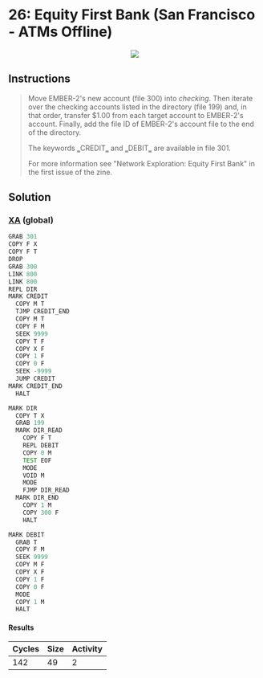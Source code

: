 # 26: Equity First Bank (San Francisco - ATMs Offline)

<div align="center"><img src="EXAPUNKS - Equity First Bank (142, 49, 2, 2024-06-23-17-26-46).mp4" /></div>

## Instructions
> ﻿Move EMBER-2's new account (file 300) into *checking*. Then iterate over the checking accounts listed in the directory (file 199) and, in that order, transfer $1.00 from each target account to EMBER-2's account. Finally, add the file ID of EMBER-2's account file to the end of the directory.
> 
> The keywords ‗CREDIT‗ and ‗DEBIT‗ are available in file 301.
> 
> For more information see "Network Exploration: Equity First Bank" in the first issue of the zine.

## Solution

### [XA](XA.exa) (global)
```asm
GRAB 301
COPY F X
COPY F T
DROP
GRAB 300
LINK 800
LINK 800
REPL DIR
MARK CREDIT
  COPY M T
  TJMP CREDIT_END
  COPY M T
  COPY F M
  SEEK 9999
  COPY T F
  COPY X F
  COPY 1 F
  COPY 0 F
  SEEK -9999
  JUMP CREDIT
MARK CREDIT_END
  HALT

MARK DIR
  COPY T X
  GRAB 199
  MARK DIR_READ
    COPY F T
    REPL DEBIT
    COPY 0 M
    TEST EOF
    MODE
    VOID M
    MODE
    FJMP DIR_READ
  MARK DIR_END
    COPY 1 M
    COPY 300 F
    HALT

MARK DEBIT
  GRAB T  
  COPY F M
  SEEK 9999
  COPY M F
  COPY X F
  COPY 1 F
  COPY 0 F
  MODE
  COPY 1 M
  HALT
```

#### Results
| Cycles | Size | Activity |
|--------|------|----------|
| 142    | 49   | 2        |
